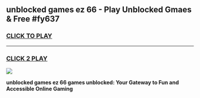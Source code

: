 
## unblocked games ez 66 - Play Unblocked Gmaes & Free #fy637
<h3>
<a href="https://news.freeplayer.one?title=unblocked_games_ez_66&ref=26F">CLICK TO PLAY</a></h3>
<hr>

<h3>
<a href="https://news.freeplayer.one?title=unblocked_games_ez_66&ref=26F">CLICK 2 PLAY</a>
  
</h3>

<a href="https://news.freeplayer.one?title=unblocked_games_ez_66&ref=26F/"><img src="https://clearcache.store/games.png"></a>


**unblocked games ez 66 games unblocked: Your Gateway to Fun and Accessible Online Gaming**
